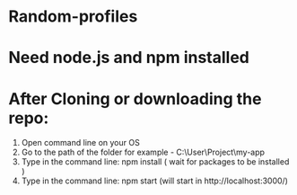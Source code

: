 # Random-profiles
# Need node.js and npm installed
# After Cloning or downloading the repo:
1. Open command line on your OS
2. Go to the path of the folder for example - C:\User\Project\my-app
3. Type in the command line: npm install ( wait for packages to be installed )
4. Type in the command line: npm start (will start in http://localhost:3000/)
